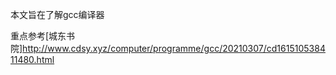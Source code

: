 本文旨在了解gcc编译器  

重点参考[城东书院]http://www.cdsy.xyz/computer/programme/gcc/20210307/cd161510538411480.html
